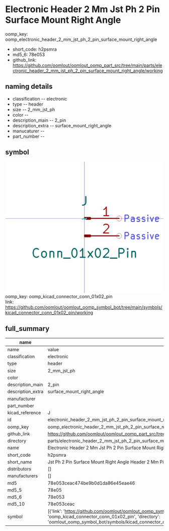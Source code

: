 # Electronic Header 2 Mm Jst Ph 2 Pin Surface Mount Right Angle
oomp_key: oomp_electronic_header_2_mm_jst_ph_2_pin_surface_mount_right_angle 

  
* short_code: h2psmra
* md5_6: 78e053  
* github_link: https://github.com/oomlout/oomlout_oomp_part_src/tree/main/parts/electronic_header_2_mm_jst_ph_2_pin_surface_mount_right_angle/working  
## naming details
* classification -- electronic
* type -- header
* size -- 2_mm_jst_ph
* color -- 
* description_main -- 2_pin
* description_extra -- surface_mount_right_angle
* manucaturer -- 
* part_number -- 



## symbol

![](symbol/0/working/working_600.png)  
oomp_key: oomp_kicad_connector_conn_01x02_pin  
link: https://github.com/oomlout/oomlout_oomp_symbol_bot/tree/main/symbols/kicad_connector_conn_01x02_pin/working  


## full_summary
| name | value | 
| --- | --- | 
| name | value | 
| classification | electronic | 
| type | header | 
| size | 2_mm_jst_ph | 
| color |  | 
| description_main | 2_pin | 
| description_extra | surface_mount_right_angle | 
| manufacturer |  | 
| part_number |  | 
| kicad_reference | J | 
| id | electronic_header_2_mm_jst_ph_2_pin_surface_mount_right_angle | 
| oomp_key | oomp_electronic_header_2_mm_jst_ph_2_pin_surface_mount_right_angle | 
| github_link | https://github.com/oomlout/oomlout_oomp_part_src/tree/main/parts/electronic_header_2_mm_jst_ph_2_pin_surface_mount_right_angle/working | 
| directory | parts/electronic_header_2_mm_jst_ph_2_pin_surface_mount_right_angle | 
| name | Electronic Header 2 Mm Jst Ph 2 Pin Surface Mount Right Angle | 
| short_code | h2psmra | 
| short_name | Jst Ph 2 Pin Surface Mount Right Angle Header 2 Mm Pitch | 
| distributors | [] | 
| manufacturers | [] | 
| md5 | 78e053ceac474be9b0d1da86e45eae46 | 
| md5_5 | 78e05 | 
| md5_6 | 78e053 | 
| md5_10 | 78e053ceac | 
| symbol | [{'link': 'https://github.com/oomlout/oomlout_oomp_symbol_bot/tree/main/symbols/kicad_connector_conn_01x02_pin', 'oomp_key': 'oomp_kicad_connector_conn_01x02_pin', 'directory': 'oomlout_oomp_symbol_bot/symbols/kicad_connector_conn_01x02_pin//working/working.kicad_sym'}] | 

